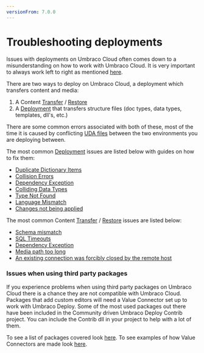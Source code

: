 ```yaml
---
versionFrom: 7.0.0
---
```


# Troubleshooting deployments

Issues with deployments on Umbraco Cloud often comes down to a misunderstanding on how to work with Umbraco Cloud. It is very important to always work left to right as mentioned [here](../../Deployment).

There are two ways to deploy on Umbraco Cloud, a deployment which transfers content and media:
1. A Content [Transfer](../../Deployment/Content-Transfer) / [Restore](../../Deployment/Restoring-content)
1. A [Deployment](../../Deployment/Cloud-to-Cloud) that transfers structure files (doc types, data types, templates, dll's, etc.)

There are some common errors associated with both of these, most of the time it is caused by conflicting [UDA files](../../Set-Up/Power-Tools/generating-uda-files/#what-are-uda-files) between the two environments you are deploying between.

The most common [Deployment](../../Deployment/Cloud-to-Cloud) issues are listed below with guides on how to fix them:

* [Duplicate Dictionary Items](Duplicate-Dictionary-Items)
* [Collision Errors](Structure-Error)
* [Dependency Exception](Dependency-Exceptions)
* [Colliding Data Types](Colliding-Datatypes)
* [Type Not Found](Type-Not-Found)
* [Language Mismatch](Language-Mismatch)
* [Changes not being applied](Changes-Not-Being-Applied)  


The most common Content [Transfer](../../Deployment/Content-Transfer) / [Restore](../../Deployment/Restoring-content) issues are listed below:
* [Schema mismatch](Schema-Mismatches)
* [SQL Timeouts](../../Deployment/Deploy-Settings/#timeout-issues)
* [Dependency Exception](Dependency-Exceptions)
* [Media path too long](Path-too-long-exception)
* [An existing connection was forcibly closed by the remote host](Connection-Forcibly)


### Issues when using third party packages

If you experience problems when using third party packages on Umbraco Cloud there is a chance they are not compatible with Umbraco Cloud. Packages that add custom editors will need a Value Connector set up to work with Umbraco Deploy. Some of the most used packages out there have been included in the Community driven Umbraco Deploy Contrib project. You can include the Contrib dll in your project to help with a lot of them.

To see a list of packages covered look [here](https://github.com/umbraco/Umbraco.Deploy.Contrib).
To see examples of how Value Connectors are made look [here](https://github.com/umbraco/Umbraco.Deploy.ValueConnectors).
